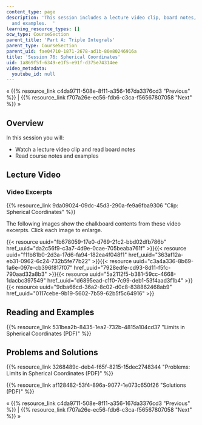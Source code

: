 ```yaml
---
content_type: page
description: 'This session includes a lecture video clip, board notes, course notes,
  and examples.  '
learning_resource_types: []
ocw_type: CourseSection
parent_title: 'Part A: Triple Integrals'
parent_type: CourseSection
parent_uid: fae04710-1871-2678-ad1b-80e80246916a
title: 'Session 76: Spherical Coordinates'
uid: 1a869f5f-6349-e1f5-e91f-d375e74314ee
video_metadata:
  youtube_id: null
---
```


« {{% resource_link c4da9711-508e-8f11-a356-167da3376cd3 "Previous" %}} | {{% resource_link f707a26e-ec56-fdb6-c3ca-f56567807058 "Next" %}} »

Overview
--------

In this session you will:

*   Watch a lecture video clip and read board notes
*   Read course notes and examples

Lecture Video
-------------

### Video Excerpts

{{% resource_link 9da09024-09dc-45d3-290a-fe9a6fba9306 "Clip: Spherical Coordinates" %}}

The following images show the chalkboard contents from these video excerpts. Click each image to enlarge.

{{< resource uuid="fb678059-17e0-d769-21c2-bbd02dfb786b" href_uuid="da2c56f9-c3a7-4d9e-0cae-705beaba761f" >}}{{< resource uuid="f11b81b0-2d3a-17d6-fa94-182ea4f048f1" href_uuid="363af12a-eb31-0962-6c24-732b5fe77b22" >}}{{< resource uuid="c3a4a336-8b69-1a6e-097e-cb396f817f07" href_uuid="7928edfe-cd93-8d11-f5fc-790aad32a8b3" >}}{{< resource uuid="5a2112f5-b381-59cc-4668-1dacbc397549" href_uuid="d6895ead-c1f0-7c99-deb1-53f4aad3f1b4" >}}  
{{< resource uuid="9dba66cd-36a2-8c02-d0c8-838862468ab9" href_uuid="0117cebe-9b19-5602-7b59-62b5f5c64916" >}}

Reading and Examples
--------------------

{{% resource_link 531bea2b-8435-1ea2-732b-4815a104cd37 "Limits in Spherical Coordinates (PDF)" %}}

Problems and Solutions
----------------------

{{% resource_link 3268489c-deb4-f65f-8215-15dec2748344 "Problems: Limits in Spherical Coordinates (PDF)" %}}

{{% resource_link af128482-53f4-896a-9077-1e073c650f26 "Solutions (PDF)" %}}

« {{% resource_link c4da9711-508e-8f11-a356-167da3376cd3 "Previous" %}} | {{% resource_link f707a26e-ec56-fdb6-c3ca-f56567807058 "Next" %}} »